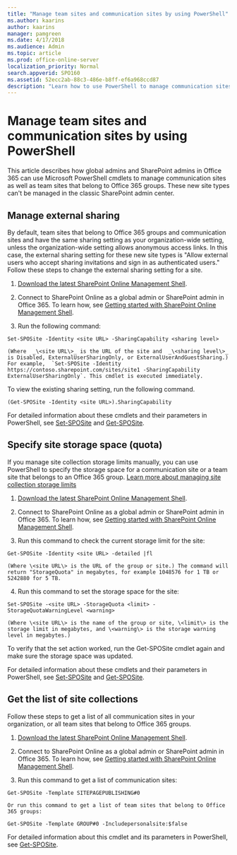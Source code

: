 ```yaml
---
title: "Manage team sites and communication sites by using PowerShell"
ms.author: kaarins
author: kaarins
manager: pamgreen
ms.date: 4/17/2018
ms.audience: Admin
ms.topic: article
ms.prod: office-online-server
localization_priority: Normal
search.appverid: SPO160
ms.assetid: 52ecc2ab-88c3-486e-b8ff-ef6a968ccd87
description: "Learn how to use PowerShell to manage communication sites as well as team sites that are part of an Office 365 group."
---
```


# Manage team sites and communication sites by using PowerShell

This article describes how global admins and SharePoint admins in Office 365 can use Microsoft PowerShell cmdlets to manage communication sites as well as team sites that belong to Office 365 groups. These new site types can't be managed in the classic SharePoint admin center. 
  
## Manage external sharing
<a name="BKMK_GroupSiteCollections"> </a>

By default, team sites that belong to Office 365 groups and communication sites and have the same sharing setting as your organization-wide setting, unless the organization-wide setting allows anonymous access links. In this case, the external sharing setting for these new site types is "Allow external users who accept sharing invitations and sign in as authenticated users." Follow these steps to change the external sharing setting for a site.
  
1. [Download the latest SharePoint Online Management Shell](https://go.microsoft.com/fwlink/p/?LinkId=255251).
    
2. Connect to SharePoint Online as a global admin or SharePoint admin in Office 365. To learn how, see [Getting started with SharePoint Online Management Shell](https://go.microsoft.com/fwlink/?linkid=869066).
    
3. Run the following command:
    
  ```
  Set-SPOSite -Identity <site URL> -SharingCapability <sharing level>
  ```

    (Where  _\<site URL\>_ is the URL of the site and  _\<sharing level\>_ is Disabled, ExternalUserSharingOnly, or ExternalUserAndGuestSharing.) For example,  `Set-SPOSite -Identity https://contoso.sharepoint.com/sites/site1 -SharingCapability ExternalUserSharingOnly`. This cmdlet is executed immediately.
    
To view the existing sharing setting, run the following command.
  
```
(Get-SPOSite -Identity <site URL>).SharingCapability
```

For detailed information about these cmdlets and their parameters in PowerShell, see [Set-SPOSite](https://go.microsoft.com/fwlink/?linkid=872325) and [Get-SPOSite](https://go.microsoft.com/fwlink/?linkid=872326).
  
## Specify site storage space (quota)
<a name="BKMK_GroupSiteCollections"> </a>

If you manage site collection storage limits manually, you can use PowerShell to specify the storage space for a communication site or a team site that belongs to an Office 365 group. [Learn more about managing site collection storage limits](manage-site-collection-storage-limits)
  
1. [Download the latest SharePoint Online Management Shell](https://go.microsoft.com/fwlink/p/?LinkId=255251).
    
2. Connect to SharePoint Online as a global admin or SharePoint admin in Office 365. To learn how, see [Getting started with SharePoint Online Management Shell](https://go.microsoft.com/fwlink/?linkid=869066).
    
3. Run this command to check the current storage limit for the site:
    
  ```
  Get-SPOSite -Identity <site URL> -detailed |fl
  ```

    (Where \<site URL\> is the URL of the group or site.) The command will return "StorageQuota" in megabytes, for example 1048576 for 1 TB or 5242880 for 5 TB.
    
4. Run this command to set the storage space for the site:
    
  ```
  Set-SPOSite -<site URL> -StorageQuota <limit> -StorageQuotaWarningLevel <warning>
  ```

    (Where \<site URL\> is the name of the group or site, \<limit\> is the storage limit in megabytes, and \<warning\> is the storage warning level in megabytes.)
    
To verify that the set action worked, run the Get-SPOSite cmdlet again and make sure the storage space was updated. 
  
For detailed information about these cmdlets and their parameters in PowerShell, see [Set-SPOSite](https://go.microsoft.com/fwlink/?linkid=872325) and [Get-SPOSite](https://go.microsoft.com/fwlink/?linkid=872326).
  
## Get the list of site collections
<a name="BKMK_GroupSiteCollections"> </a>

Follow these steps to get a list of all communication sites in your organization, or all team sites that belong to Office 365 groups. 
  
1. [Download the latest SharePoint Online Management Shell](https://go.microsoft.com/fwlink/p/?LinkId=255251).
    
2. Connect to SharePoint Online as a global admin or SharePoint admin in Office 365. To learn how, see [Getting started with SharePoint Online Management Shell](https://go.microsoft.com/fwlink/?linkid=869066).
    
3. Run this command to get a list of communication sites:
    
  ```
  Get-SPOSite -Template SITEPAGEPUBLISHING#0 
  ```

    Or run this command to get a list of team sites that belong to Office 365 groups:
    
  ```
  Get-SPOSite -Template GROUP#0 -Includepersonalsite:$false
  
  ```

For detailed information about this cmdlet and its parameters in PowerShell, see [Get-SPOSite](https://go.microsoft.com/fwlink/?linkid=872326).
  

